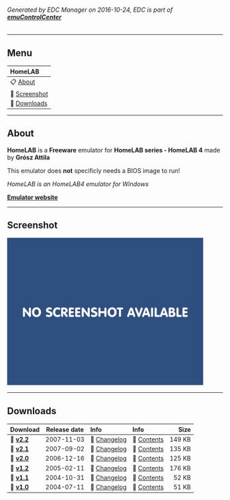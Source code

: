 ###### Generated by EDC Manager on 2016-10-24, EDC is part of [**emuControlCenter**](https://github.com/PhoenixInteractiveNL/emuControlCenter/wiki)
***
## Menu
| **HomeLAB** |
|:---------|
| :clipboard: [About](#about) |
| :sunrise: [Screenshot](#screenshot) |
| :floppy_disk: [Downloads](#downloads) |
***
## About
**HomeLAB** is a **Freeware** emulator for **HomeLAB series - HomeLAB 4** made by **Grósz Attila**

This emulator does **not** specificly needs a BIOS image to run!

_HomeLAB is an HomeLAB4 emulator for Windows_

[**Emulator website**](http://gaia.atilia.eu/content/view/3/4/)
***
## Screenshot
![](https://raw.githubusercontent.com/PhoenixInteractiveNL/edc-masterhook/master/downloadhooks/homelab/homelab_screen.jpg)
***
## Downloads
| Download | Release date  | Info       | Info       | Size       |
|:---------|:-------------:|:-----------|:-----------|-----------:|
| :floppy_disk: [**v2.2**](https://github.com/PhoenixInteractiveNL/edc-repo0001/raw/master/homelab/2.2.7z) | 2007-11-03 | :page_facing_up: [Changelog](https://github.com/PhoenixInteractiveNL/edc-repo0001/blob/master/homelab/2.2_changelog.txt) | :mag_right: [Contents](https://github.com/PhoenixInteractiveNL/edc-repo0001/blob/master/homelab/2.2_contents.txt) | 149 KB |
| :floppy_disk: [**v2.1**](https://github.com/PhoenixInteractiveNL/edc-repo0001/raw/master/homelab/2.1.7z) | 2007-09-02 | :page_facing_up: [Changelog](https://github.com/PhoenixInteractiveNL/edc-repo0001/blob/master/homelab/2.1_changelog.txt) | :mag_right: [Contents](https://github.com/PhoenixInteractiveNL/edc-repo0001/blob/master/homelab/2.1_contents.txt) | 135 KB |
| :floppy_disk: [**v2.0**](https://github.com/PhoenixInteractiveNL/edc-repo0001/raw/master/homelab/2.0.7z) | 2006-12-16 | :page_facing_up: [Changelog](https://github.com/PhoenixInteractiveNL/edc-repo0001/blob/master/homelab/2.0_changelog.txt) | :mag_right: [Contents](https://github.com/PhoenixInteractiveNL/edc-repo0001/blob/master/homelab/2.0_contents.txt) | 125 KB |
| :floppy_disk: [**v1.2**](https://github.com/PhoenixInteractiveNL/edc-repo0001/raw/master/homelab/1.2.7z) | 2005-02-11 | :page_facing_up: [Changelog](https://github.com/PhoenixInteractiveNL/edc-repo0001/blob/master/homelab/1.2_changelog.txt) | :mag_right: [Contents](https://github.com/PhoenixInteractiveNL/edc-repo0001/blob/master/homelab/1.2_contents.txt) | 176 KB |
| :floppy_disk: [**v1.1**](https://github.com/PhoenixInteractiveNL/edc-repo0001/raw/master/homelab/1.1.7z) | 2004-10-31 | :page_facing_up: [Changelog](https://github.com/PhoenixInteractiveNL/edc-repo0001/blob/master/homelab/1.1_changelog.txt) | :mag_right: [Contents](https://github.com/PhoenixInteractiveNL/edc-repo0001/blob/master/homelab/1.1_contents.txt) | 52 KB |
| :floppy_disk: [**v1.0**](https://github.com/PhoenixInteractiveNL/edc-repo0001/raw/master/homelab/1.0.7z) | 2004-07-11 | :page_facing_up: [Changelog](https://github.com/PhoenixInteractiveNL/edc-repo0001/blob/master/homelab/1.0_changelog.txt) | :mag_right: [Contents](https://github.com/PhoenixInteractiveNL/edc-repo0001/blob/master/homelab/1.0_contents.txt) | 51 KB |

